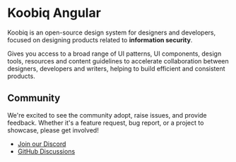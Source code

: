 # Koobiq Angular

Koobiq is an open-source design system for designers and developers, focused on designing products related to **information security**.

Gives you access to a broad range of UI patterns, UI components, design tools,
resources and content guidelines to accelerate collaboration between designers, developers and writers,
helping to build efficient and consistent products.

## Community

We're excited to see the community adopt, raise issues, and provide feedback.
Whether it's a feature request, bug report, or a project to showcase, please get involved!

-   [Join our Discord](https://discord.gg/43MRHjgWYg)
-   [GitHub Discussions](https://github.com/koobiq/angular-components/discussions)
